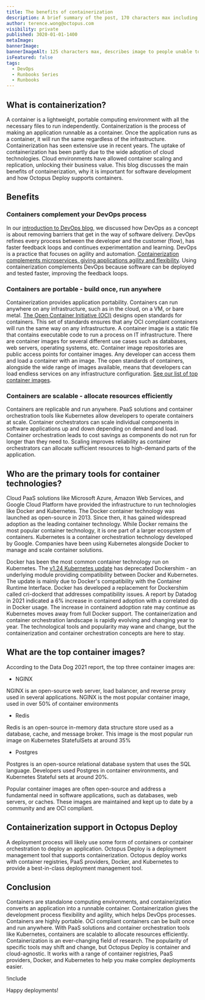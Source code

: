 ```yaml
---
title: The benefits of containerization
description: A brief summary of the post, 170 characters max including spaces.
author: terence.wong@octopus.com
visibility: private
published: 3020-01-01-1400
metaImage:
bannerImage:
bannerImageAlt: 125 characters max, describes image to people unable to see it.
isFeatured: false
tags:
  - DevOps
  - Runbooks Series
  - Runbooks
---
```


<!-- see https://github.com/OctopusDeploy/blog/blob/master/tags.txt for a comprehensive list of tags -->

## What is containerization?

A container is a lightweight, portable computing environment with all the necessary files to run independently. Containerization is the process of making an application runnable as a container. Once the application runs as a container, it will run the same regardless of the infrastructure. Containerization has seen extensive use in recent years. The uptake of containerization has been partly due to the wide adoption of cloud technologies. Cloud environments have allowed container scaling and replication, unlocking their business value. This blog discusses the main benefits of containerization, why it is important for software development and how Octopus Deploy supports containers.

## Benefits

### Containers complement your DevOps process

In our [introduction to DevOps blog](https://octopus.com/blog/introduction-to-devops), we discussed how DevOps as a concept is about removing barriers that get in the way of software delivery. DevOps refines every process between the developer and the customer (flow), has faster feedback loops and continues experimentation and learning. DevOps is a practice that focuses on agility and automation. [Containerization complements microservices, giving applications agility and flexibility](link). Using containerization complements DevOps because software can be deployed and tested faster, improving the feedback loops.

### Containers are portable - build once, run anywhere

Containerization provides application portability. Containers can run anywhere on any infrastructure, such as in the cloud, on a VM, or bare metal. [The Open Container Initiative (OCI)](https://opencontainers.org/) designs open standards for containers. This set of standards ensures that any OCI compliant containers will run the same way on any infrastructure. A container image is a static file that contains executable code to run a process on IT infrastructure. There are container images for several different use cases such as databases, web servers, operating systems, etc. Container image repositories are public access points for container images. Any developer can access them and load a container with an image. The open standards of containers, alongside the wide range of images available, means that developers can load endless services on any infrastructure configuration. [See our list of top container images](link).

### Containers are scalable - allocate resources efficiently

Containers are replicable and run anywhere. PaaS solutions and container orchestration tools like Kubernetes allow developers to operate containers at scale. Container orchestrators can scale individual components in software applications up and down depending on demand and load. Container orchestration leads to cost savings as components do not run for longer than they need to. Scaling improves reliability as container orchestrators can allocate sufficient resources to high-demand parts of the application.

## Who are the primary tools for container technologies?

Cloud PaaS solutions like Microsoft Azure, Amazon Web Services, and Google Cloud Platform have provided the infrastructure to run technologies like Docker and Kubernetes. The Docker container technology was launched as open-source in 2013. Since then, it has gained widespread adoption as the leading container technology. While Docker remains the most popular container technology, it is one part of a larger ecosystem of containers. Kubernetes is a container orchestration technology developed by Google. Companies have been using Kubernetes alongside Docker to manage and scale container solutions.

Docker has been the most common container technology run on Kubernetes. The [v1.24 Kubernetes update](https://kubernetes.io/blog/2022/03/31/ready-for-dockershim-removal/) has deprecated Dockershim - an underlying module providing compatibility between Docker and Kubernetes. The update is mainly due to Docker's compatibility with the Container Runtime Interface. Docker has developed a replacement for Dockershim called cri-dockerd that addresses compatibility issues. A report by Datadog in 2021 indicated a 6% increase in containerd adoption with a correlated dip in Docker usage. The increase in containerd adoption rate may continue as Kubernetes moves away from full Docker support. The containerization and container orchestration landscape is rapidly evolving and changing year to year. The technological tools and popularity may wane and change, but the containerization and container orchestration concepts are here to stay.

## What are the top container images?

According to the Data Dog 2021 report, the top three container images are:

- NGINX

NGINX is an open-source web server, load balancer, and reverse proxy used in several applications. NGINX is the most popular container image, used in over 50% of container environments

- Redis

Redis is an open-source in-memory data structure store used as a database, cache, and message broker. This image is the most popular run image on Kubernetes StatefulSets at around 35%

- Postgres

Postgres is an open-source relational database system that uses the SQL language. Developers used Postgres in container environments, and Kubernetes Stateful sets at around 20%.

Popular container images are often open-source and address a fundamental need in software applications, such as databases, web servers, or caches. These images are maintained and kept up to date by a community and are OCI compliant.


## Containerization support in Octopus Deploy

A deployment process will likely use some form of containers or container orchestration to deploy an application. Octopus Deploy is a deployment management tool that supports containerization. Octopus deploy works with container registries, PaaS providers, Docker, and Kubernetes to provide a best-in-class deployment management tool.

## Conclusion

Containers are standalone computing environments, and containerization converts an application into a runnable container. Containerization gives the development process flexibility and agility, which helps DevOps processes. Containers are highly portable. OCI compliant containers can be built once and run anywhere. With PaaS solutions and container orchestration tools like Kubernetes, containers are scalable to allocate resources efficiently. Containerization is an ever-changing field of research. The popularity of specific tools may shift and change, but Octopus Deploy is container and cloud-agnostic. It works with a range of container registries, PaaS providers, Docker, and Kubernetes to help you make complex deployments easier.


!include <q2-2022-newsletter-cta>

Happy deployments!
